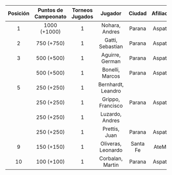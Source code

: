 |  Posición  |  Puntos de Campeonato  |  Torneos Jugados  |      Jugador       |  Ciudad  |  Afiliación  |  Puntos sumados  |
|:----------:|:----------------------:|:-----------------:|:------------------:|:--------:|:------------:|:----------------:|
|     1      |      1000 (+1000)      |         1         |   Nohara, Andres   |  Parana  |   Aspatem    |    1000 (T01)    |
|     2      |       750 (+750)       |         1         |  Gatti, Sebastian  |  Parana  |   Aspatem    |    750 (T01)     |
|     3      |       500 (+500)       |         1         |  Aguirre, German   |  Parana  |   Aspatem    |    500 (T01)     |
|            |       500 (+500)       |         1         |  Bonelli, Marcos   |  Parana  |   Aspatem    |    500 (T01)     |
|     5      |       250 (+250)       |         1         | Bernhardt, Leandro |          |              |    250 (T01)     |
|            |       250 (+250)       |         1         | Grippo, Francisco  |  Parana  |   Aspatem    |    250 (T01)     |
|            |       250 (+250)       |         1         |  Luzardo, Andres   |          |              |    250 (T01)     |
|            |       250 (+250)       |         1         |   Prettis, Juan    |  Parana  |   Aspatem    |    250 (T01)     |
|     9      |       150 (+150)       |         1         | Oliveras, Leonardo | Santa Fe |   AteMeLi    |    150 (T01)     |
|     10     |       100 (+100)       |         1         |  Corbalan, Martin  |  Parana  |   Aspatem    |    100 (T01)     |